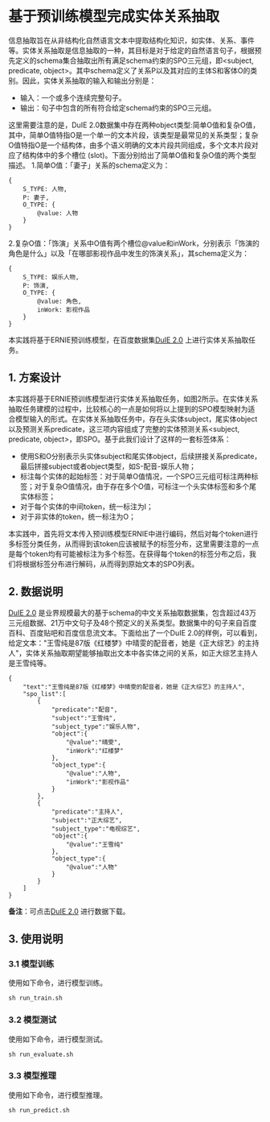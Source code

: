 # 基于预训练模型完成实体关系抽取

信息抽取旨在从非结构化自然语言文本中提取结构化知识，如实体、关系、事件等。实体关系抽取是信息抽取的一种，其目标是对于给定的自然语言句子，根据预先定义的schema集合抽取出所有满足schema约束的SPO三元组，即<subject, predicate, object>。其中schema定义了关系P以及其对应的主体S和客体O的类别。因此，实体关系抽取的输入和输出分别是：
- 输入：一个或多个连续完整句子。
- 输出：句子中包含的所有符合给定schema约束的SPO三元组。

这里需要注意的是，DuIE 2.0数据集中存在两种object类型:简单O值和复杂O值， 其中，简单O值特指O是一个单一的文本片段，该类型是最常见的关系类型；复杂O值特指O是一个结构体，由多个语义明确的文本片段共同组成，多个文本片段对应了结构体中的多个槽位 (slot)。下面分别给出了简单O值和复杂O值的两个类型描述。
1.简单O值：「妻子」关系的schema定义为：

```
{
    S_TYPE: 人物,
    P: 妻子,
    O_TYPE: {
        @value: 人物
    }
}
```

2.复杂O值：「饰演」关系中O值有两个槽位@value和inWork，分别表示「饰演的角色是什么」以及「在哪部影视作品中发生的饰演关系」，其schema定义为：
```
{
    S_TYPE: 娱乐人物,
    P: 饰演,
    O_TYPE: {
        @value: 角色,
        inWork: 影视作品
    }
}
```

本实践将基于ERNIE预训练模型，在百度数据集[DuIE 2.0](https://aistudio.baidu.com/aistudio/competition/detail/46) 上进行实体关系抽取任务。

## 1. 方案设计

本实践将基于ERNIE预训练模型进行实体关系抽取任务，如图2所示。在实体关系抽取任务建模的过程中，比较核心的一点是如何将以上提到的SPO模型映射为适合模型输入的形式。在实体关系抽取任务中，存在头实体subject，尾实体object以及预测关系predicate，这三项内容组成了完整的实体预测关系<subject, predicate, object>，即SPO。基于此我们设计了这样的一套标签体系：
- 使用S和O分别表示头实体subject和尾实体object，后续拼接关系predicate，最后拼接subject或者object类型，如S-配音-娱乐人物；
- 标注每个实体的起始标签：对于简单O值情况，一个SPO三元组可标注两种标签；对于复杂O值情况，由于存在多个O值，可标注一个头实体标签和多个尾实体标签；
- 对于每个实体的中间token，统一标注为I；
- 对于非实体的token，统一标注为O；

本实践中，首先将文本传入预训练模型ERNIE中进行编码，然后对每个token进行多标签分类任务，从而得到该token应该被赋予的标签分布，这里需要注意的一点是每个token均有可能被标注为多个标签。在获得每个token的标签分布之后，我们将根据标签分布进行解码，从而得到原始文本的SPO列表。

## 2. 数据说明
[DuIE 2.0](https://aistudio.baidu.com/aistudio/competition/detail/46) 是业界规模最大的基于schema的中文关系抽取数据集，包含超过43万三元组数据、21万中文句子及48个预定义的关系类型。数据集中的句子来自百度百科、百度贴吧和百度信息流文本。下面给出了一个DuIE 2.0的样例，可以看到，给定文本："王雪纯是87版《红楼梦》中晴雯的配音者，她是《正大综艺》的主持人"，实体关系抽取期望能够抽取出文本中各实体之间的关系，如正大综艺主持人是王雪纯等。

```
{
    "text":"王雪纯是87版《红楼梦》中晴雯的配音者，她是《正大综艺》的主持人",
    "spo_list":[
        {
            "predicate":"配音",
            "subject":"王雪纯",
            "subject_type":"娱乐人物",
            "object":{
                "@value":"晴雯",
                "inWork":"红楼梦"
            },
            "object_type":{
                "@value":"人物",
                "inWork":"影视作品"
            }
        },
        {
            "predicate":"主持人",
            "subject":"正大综艺",
            "subject_type":"电视综艺",
            "object":{
                "@value":"王雪纯"
            },
            "object_type":{
                "@value":"人物"
            }
        }
    ]
}
```

**备注**：可点击[DuIE 2.0](https://aistudio.baidu.com/aistudio/competition/detail/46) 进行数据下载。

## 3. 使用说明
### 3.1 模型训练
使用如下命令，进行模型训练。

```shell
sh run_train.sh
```

### 3.2 模型测试
使用如下命令，进行模型测试。

```shell
sh run_evaluate.sh 
```

### 3.3 模型推理
使用如下命令，进行模型推理。

```shell
sh run_predict.sh
```
